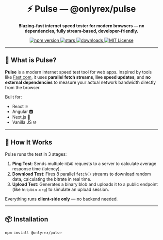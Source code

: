 <h1 align="center">⚡ Pulse — @onlyrex/pulse</h1>

<p align="center">
  <b>Blazing-fast internet speed tester for modern browsers — no dependencies, fully stream-based, developer-friendly.</b>
</p>

<p align="center">
  <a href="https://www.npmjs.com/package/@onlyrex/pulse">
    <img alt="npm version" src="https://img.shields.io/npm/v/@onlyrex/pulse?color=lime&style=flat-square">
  </a>
  <a href="https://github.com/adirathod1822/pulse/stargazers">
    <img alt="stars" src="https://img.shields.io/github/stars/adirathod1822/pulse?style=flat-square">
  </a>
  <a href="https://www.npmjs.com/package/@onlyrex/pulse">
    <img alt="downloads" src="https://img.shields.io/npm/dt/@onlyrex/pulse?style=flat-square">
  </a>
  <a href="https://github.com/adirathod1822/pulse/blob/main/LICENSE">
    <img alt="MIT License" src="https://img.shields.io/npm/l/@onlyrex/pulse?style=flat-square">
  </a>
</p>

---

## 🚀 What is Pulse?

**Pulse** is a modern internet speed test tool for web apps. Inspired by tools like [Fast.com](https://fast.com), it uses **parallel fetch streams**, **live speed updates**, and **no external dependencies** to measure your actual network bandwidth directly from the browser.

Built for:
- React ⚛️
- Angular 🅰️
- Next.js 🔼
- Vanilla JS 🌐

---

## 🧠 How It Works

Pulse runs the test in 3 stages:

1. **Ping Test**: Sends multiple `HEAD` requests to a server to calculate average response time (latency).
2. **Download Test**: Fires 8 parallel `fetch()` streams to download random data, calculating the bitrate in real time.
3. **Upload Test**: Generates a binary blob and uploads it to a public endpoint (like `httpbin.org`) to simulate an upload session.

Everything runs **client-side only** — no backend needed.

---

## 📦 Installation

```bash
npm install @onlyrex/pulse